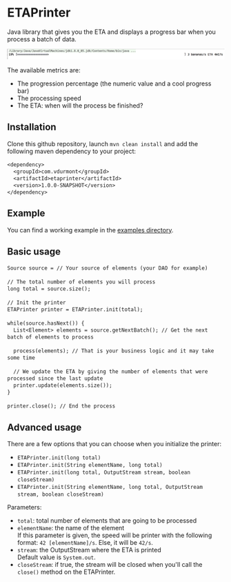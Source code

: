 # ETAPrinter

Java library that gives you the ETA and displays a progress bar when you process a batch of data.

![Screenshot](screenshot.png)

The available metrics are:

* The progression percentage (the numeric value and a cool progress bar)
* The processing speed
* The ETA: when will the process be finished?

## Installation

Clone this github repository, launch `mvn clean install` and add the following maven dependency to your project:

```
<dependency>
  <groupId>com.vdurmont</groupId>
  <artifactId>etaprinter</artifactId>
  <version>1.0.0-SNAPSHOT</version>
</dependency>
```

## Example

You can find a working example in the [examples directory](./examples).

## Basic usage

```
Source source = // Your source of elements (your DAO for example)

// The total number of elements you will process
long total = source.size();

// Init the printer
ETAPrinter printer = ETAPrinter.init(total);

while(source.hasNext()) {
  List<Element> elements = source.getNextBatch(); // Get the next batch of elements to process

  process(elements); // That is your business logic and it may take some time

  // We update the ETA by giving the number of elements that were processed since the last update
  printer.update(elements.size());
}

printer.close(); // End the process
```

## Advanced usage

There are a few options that you can choose when you initialize the printer:

* `ETAPrinter.init(long total)`
* `ETAPrinter.init(String elementName, long total)`
* `ETAPrinter.init(long total, OutputStream stream, boolean closeStream)`
* `ETAPrinter.init(String elementName, long total, OutputStream stream, boolean closeStream)`

Parameters:

* `total`: total number of elements that are going to be processed  
* `elementName`: the name of the element  
If this parameter is given, the speed will be printer with the following format: `42 [elementName]/s`. Else, it will be `42/s`.
* `stream`: the OutputStream where the ETA is printed  
Default value is `System.out`.
* `closeStream`: if true, the stream will be closed when you'll call the `close()` method on the ETAPrinter.
